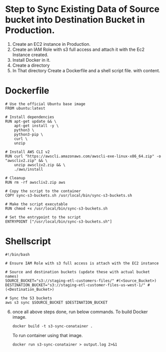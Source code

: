 # Step to Sync Existing Data of Source bucket into Destination Bucket in Production.

1. Create an EC2 instance in Production.
2. Create an IAM Role with s3 full access and attach it  with the Ec2 Instance created.
3. Install Docker in it.
4. Create a directory
5. In That directory Create a Dockerfile and a shell script file. with content.

# Dockerfile

```
# Use the official Ubuntu base image
FROM ubuntu:latest

# Install dependencies
RUN apt-get update && \
    apt-get install -y \
    python3 \
    python3-pip \
    curl \
    unzip

# Install AWS CLI v2
RUN curl "https://awscli.amazonaws.com/awscli-exe-linux-x86_64.zip" -o "awscliv2.zip" && \
    unzip awscliv2.zip && \
    ./aws/install

# Cleanup
RUN rm -rf awscliv2.zip aws

# Copy the script to the container
COPY sync-s3-buckets.sh /usr/local/bin/sync-s3-buckets.sh

# Make the script executable
RUN chmod +x /usr/local/bin/sync-s3-buckets.sh

# Set the entrypoint to the script
ENTRYPOINT ["/usr/local/bin/sync-s3-buckets.sh"]
```

# Shellscript
```
#!/bin/bash

# Ensure IAM Role with s3 full access is attach with the EC2 instance 

# Source and destination buckets (update these with actual bucket names)
SOURCE_BUCKET="s3://staging-etl-customers-files/" #(<Source_Bucket>)
DESTINATION_BUCKET="s3://staging-etl-customer-files-us-west-1/" #(<Destination_Bucket>)

# Sync the S3 buckets
aws s3 sync $SOURCE_BUCKET $DESTINATION_BUCKET
```

 6. once all above steps done, run below commands.
    To build Docker image. 
    ```
    docker build -t s3-sync-conatainer .
    ```
    To run container using that image. 
    ```
    docker run s3-sync-conatainer > output.log 2>&1
    ``` 


